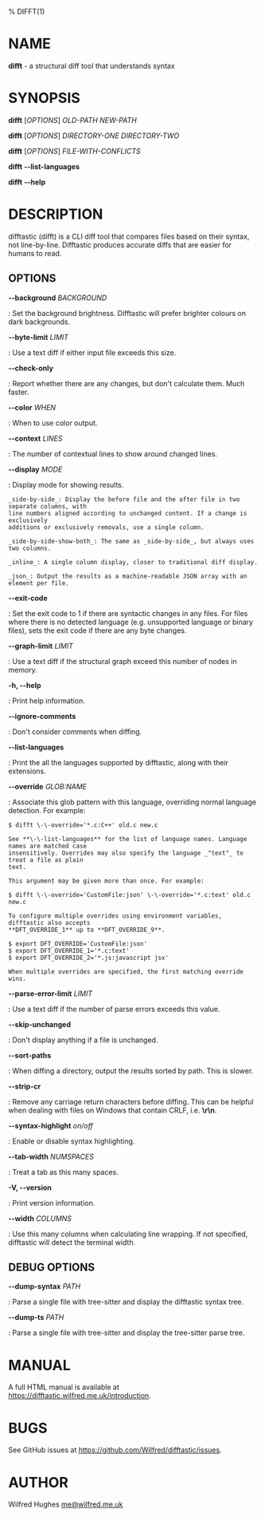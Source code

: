 % DIFFT(1)

NAME
====

**difft** - a structural diff tool that understands syntax

SYNOPSIS
========

**difft** \[_OPTIONS_] _OLD-PATH_ _NEW-PATH_

**difft** \[_OPTIONS_] _DIRECTORY-ONE_ _DIRECTORY-TWO_

**difft** \[_OPTIONS_] _FILE-WITH-CONFLICTS_

**difft** **\-\-list-languages**

**difft** **\-\-help**

DESCRIPTION
===========

difftastic (difft) is a CLI diff tool that compares files based on
their syntax, not line-by-line. Difftastic produces accurate diffs
that are easier for humans to read.

OPTIONS
-------

**\-\-background** _BACKGROUND_

: Set the background brightness. Difftastic will prefer brighter colours on dark
  backgrounds.

**\-\-byte-limit** _LIMIT_

: Use a text diff if either input file exceeds this size.

**\-\-check-only**

: Report whether there are any changes, but don't calculate them. Much faster.

**\-\-color** _WHEN_

: When to use color output.

**\-\-context** _LINES_

: The number of contextual lines to show around changed lines.

**\-\-display** _MODE_

: Display mode for showing results.

    _side-by-side_: Display the before file and the after file in two separate columns, with
    line numbers aligned according to unchanged content. If a change is exclusively
    additions or exclusively removals, use a single column.

    _side-by-side-show-both_: The same as _side-by-side_, but always uses two columns.

    _inline_: A single column display, closer to traditional diff display.

    _json_: Output the results as a machine-readable JSON array with an element per file.

**\-\-exit-code**

: Set the exit code to 1 if there are syntactic changes in any files. For files where
  there is no detected language (e.g. unsupported language or binary files), sets the exit
  code if there are any byte changes.

**\-\-graph-limit** _LIMIT_

: Use a text diff if the structural graph exceed this number of nodes in memory.

**-h, \-\-help**

: Print help information.

**\-\-ignore-comments**

: Don't consider comments when diffing.

**\-\-list-languages**

: Print the all the languages supported by difftastic, along with their extensions.

**\-\-override** _GLOB:NAME_

: Associate this glob pattern with this language, overriding normal language detection.
  For example:

    $ difft \-\-override='*.c:C++' old.c new.c

    See **\-\-list-languages** for the list of language names. Language names are matched case
    insensitively. Overrides may also specify the language _"text"_ to treat a file as plain
    text.

    This argument may be given more than once. For example:

    $ difft \-\-override='CustomFile:json' \-\-override='*.c:text' old.c new.c

    To configure multiple overrides using environment variables, difftastic also accepts
    **DFT_OVERRIDE_1** up to **DFT_OVERRIDE_9**.

    $ export DFT_OVERRIDE='CustomFile:json'
    $ export DFT_OVERRIDE_1='*.c:text'
    $ export DFT_OVERRIDE_2='*.js:javascript jsx'

    When multiple overrides are specified, the first matching override wins.

**\-\-parse-error-limit** _LIMIT_

: Use a text diff if the number of parse errors exceeds this value.

**\-\-skip-unchanged**

: Don't display anything if a file is unchanged.

**\-\-sort-paths**

: When diffing a directory, output the results sorted by path. This is slower.

**\-\-strip-cr**

: Remove any carriage return characters before diffing. This can be helpful when dealing
  with files on Windows that contain CRLF, i.e. **\r\n**.

**\-\-syntax-highlight** _on/off_

: Enable or disable syntax highlighting.

**\-\-tab-width** _NUMSPACES_

: Treat a tab as this many spaces.

**-V, \-\-version**

: Print version information.

**\-\-width** _COLUMNS_

: Use this many columns when calculating line wrapping. If not specified, difftastic will
  detect the terminal width.

DEBUG OPTIONS
-------------

**\-\-dump-syntax** _PATH_

: Parse a single file with tree-sitter and display the difftastic syntax tree.

**\-\-dump-ts** _PATH_

: Parse a single file with tree-sitter and display the tree-sitter parse
  tree.

MANUAL
======

A full HTML manual is available at <https://difftastic.wilfred.me.uk/introduction>.

BUGS
====

See GitHub issues at <https://github.com/Wilfred/difftastic/issues>.

AUTHOR
======

Wilfred Hughes me@wilfred.me.uk
